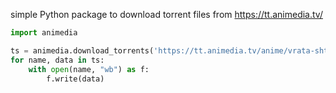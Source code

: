 simple Python package to download torrent files from https://tt.animedia.tv/

```python
import animedia

ts = animedia.download_torrents('https://tt.animedia.tv/anime/vrata-shtajnera')
for name, data in ts:
    with open(name, "wb") as f:
        f.write(data)
```
